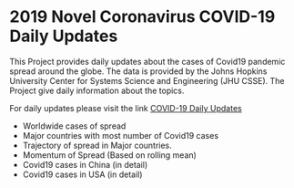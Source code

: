 # 2019 Novel Coronavirus COVID-19 Daily Updates

This Project provides daily updates about the cases of Covid19 pandemic spread around the globe. The data is provided by
the Johns Hopkins University Center for Systems Science and Engineering (JHU CSSE). The Project give daily information about 
the topics. 

For daily updates please visit the link [COVID-19 Daily Updates](https://bit.ly/2QWmrYm)

* Worldwide cases of spread 
* Major countries with most number of Covid19 cases
* Trajectory of spread in Major countries.
* Momentum of Spread (Based on rolling mean)
* Covid19 cases in China (in detail)
* Covid19 cases in USA (in detail)


